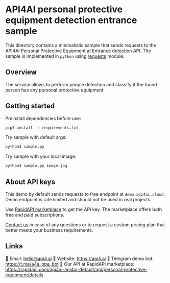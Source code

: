 # API4AI personal protective equipment detection entrance sample

This directory contains a minimalistic sample that sends requests to the API4AI Personal Protective Equipment at Entrance detection API. The sample is implemented in `python` using [requests](https://pypi.org/project/requests/) module.


## Overview

The service allows to perform people detection and classify if the found person has any personal protective equipment.



## Getting started

Preinstall dependencies before use:

```bash
pip3 install -r requirements.txt
```

Try sample with default args:

```bash
python3 sample.py
```

Try sample with your local image:

```bash
python3 sample.py image.jpg
```


## About API keys

This demo by default sends requests to free endpoint at `demo.api4ai.cloud`.
Demo endpoint is rate limited and should not be used in real projects.

Use [RapidAPI marketplace](https://rapidapi.com/api4ai-api4ai-default/api/brand-recognition/details) to get the API key. The marketplace offers both
free and paid subscriptions.

[Contact us](https://api4.ai/contacts) in case of any questions or to request a custom pricing plan
that better meets your business requirements.


## Links

📩 Email: hello@api4.ai
🔗 Website: https://api4.ai
🤖 Telegram demo bot: https://t.me/a4a_ppe_bot
🔵 Our API at RapidAPI marketplace: https://rapidapi.com/api4ai-api4ai-default/api/personal-protective-equipment/details
